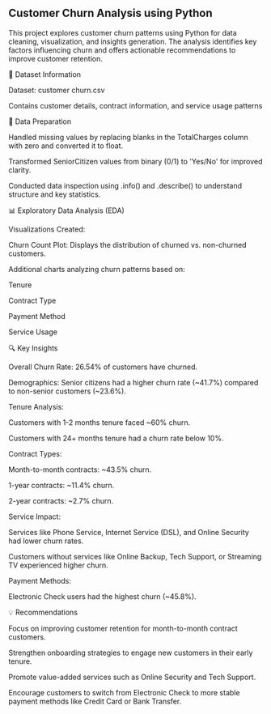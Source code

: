 ## Customer Churn Analysis using Python

This project explores customer churn patterns using Python for data cleaning, visualization, and insights generation. The analysis identifies key factors influencing churn and offers actionable recommendations to improve customer retention.

📂 Dataset Information

Dataset: customer churn.csv

Contains customer details, contract information, and service usage patterns

🔧 Data Preparation

Handled missing values by replacing blanks in the TotalCharges column with zero and converted it to float.

Transformed SeniorCitizen values from binary (0/1) to 'Yes/No' for improved clarity.

Conducted data inspection using .info() and .describe() to understand structure and key statistics.

📊 Exploratory Data Analysis (EDA)

Visualizations Created:

Churn Count Plot: Displays the distribution of churned vs. non-churned customers.

Additional charts analyzing churn patterns based on:

Tenure

Contract Type

Payment Method

Service Usage

🔍 Key Insights

Overall Churn Rate: 26.54% of customers have churned.

Demographics: Senior citizens had a higher churn rate (~41.7%) compared to non-senior customers (~23.6%).

Tenure Analysis:

Customers with 1-2 months tenure faced ~60% churn.

Customers with 24+ months tenure had a churn rate below 10%.

Contract Types:

Month-to-month contracts: ~43.5% churn.

1-year contracts: ~11.4% churn.

2-year contracts: ~2.7% churn.

Service Impact:

Services like Phone Service, Internet Service (DSL), and Online Security had lower churn rates.

Customers without services like Online Backup, Tech Support, or Streaming TV experienced higher churn.

Payment Methods:

Electronic Check users had the highest churn (~45.8%).

💡 Recommendations

Focus on improving customer retention for month-to-month contract customers.

Strengthen onboarding strategies to engage new customers in their early tenure.

Promote value-added services such as Online Security and Tech Support.

Encourage customers to switch from Electronic Check to more stable payment methods like Credit Card or Bank Transfer.
